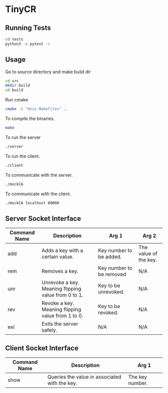 # TinyCR

## Running Tests
```bash
cd tests
python3 -m pytest -s
```

## Usage

Go to source directory and make build dir
```bash
cd src
mkdir build
cd build
```

Run cmake
```bash
cmake -G "Unix Makefiles" ..
```

To compile the binaries.
```bash
make
```

To run the server
```bash
./server
```

To run the client.
```bash
./client
```

To communicate with the server.
```bash
./mockCA
```

To communicate with the client.
```bash
./mockCA localhost 60000
```


## Server Socket Interface

| Command Name | Description                                                                                                           | Arg 1                    | Arg 2                 |
|--------------|-----------------------------------------------------------------------------------------------------------------------|--------------------------|-----------------------|
| add          |  Adds a key with a certain value. | Key number to be added.  | The value of the key. |
| rem          | Removes a key.                                                                                                        | Key number to be removed | N/A                   |
| unr          | Unrevoke a key. Meaning flipping value from 0 to 1.                                                                   | Key to be unrevoked.     | N/A                   |
| rev          | Revoke a key. Meaning flipping value from 1 to 0.                                                                     | Key to be revoked.       | N/A                   |
| exi          | Exits the server safely.                                                                                              | N/A                      | N/A                   |

## Client Socket Interface
| Command Name | Description                                   | Arg 1           |
|--------------|-----------------------------------------------|-----------------|
| show         | Queries the value in associated with the key. | The key number. |

